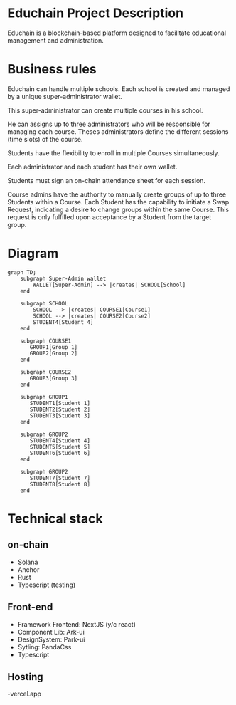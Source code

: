 # Educhain Project Description

Educhain is a blockchain-based platform designed to facilitate educational management and administration.

# Business rules

Educhain can handle multiple schools.
Each school is created and managed by a unique super-administrator wallet.

This super-administrator can create multiple courses in his school.

He can assigns up to three administrators who will be responsible for managing each course.
Theses administrators define the different sessions (time slots) of the course.

Students have the flexibility to enroll in multiple Courses simultaneously.

Each administrator and each student has their own wallet.

Students must sign an on-chain attendance sheet for each session. 

Course admins have the authority to manually create groups of up to three Students within a Course. Each Student has the capability to initiate a Swap Request, indicating a desire to change groups within the same Course. This request is only fulfilled upon acceptance by a Student from the target group.

# Diagram

```mermaid
graph TD;
    subgraph Super-Admin wallet
        WALLET[Super-Admin] --> |creates| SCHOOL[School]
    end

    subgraph SCHOOL
        SCHOOL --> |creates| COURSE1[Course1]
        SCHOOL --> |creates| COURSE2[Course2]
        STUDENT4[Student 4]
    end

    subgraph COURSE1
       GROUP1[Group 1]
       GROUP2[Group 2]
    end

    subgraph COURSE2
       GROUP3[Group 3]
    end

    subgraph GROUP1
       STUDENT1[Student 1]
       STUDENT2[Student 2]
       STUDENT3[Student 3]
    end

    subgraph GROUP2
       STUDENT4[Student 4]
       STUDENT5[Student 5]
       STUDENT6[Student 6]
    end

    subgraph GROUP2
       STUDENT7[Student 7]
       STUDENT8[Student 8]
    end

```

# Technical stack

## on-chain
- Solana
- Anchor
- Rust
- Typescript (testing)

## Front-end
- Framework Frontend: NextJS (y/c react)
- Component Lib: Ark-ui
- DesignSystem: Park-ui
- Sytling: PandaCss
- Typescript

## Hosting
-vercel.app
